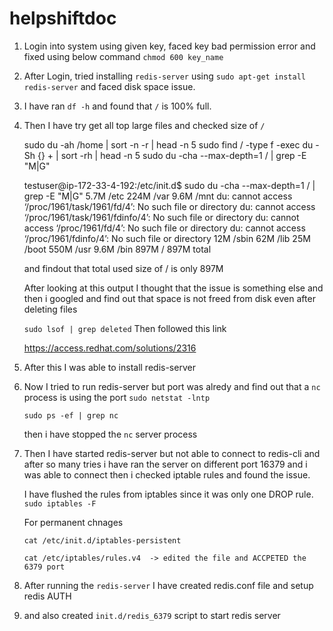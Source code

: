 # helpshiftdoc

1. Login into system using given key, faced key bad permission error and fixed using below command
   `chmod 600 key_name`

2. After Login, tried installing `redis-server` using `sudo apt-get install redis-server` and faced disk space issue.

3. I have ran `df -h` and found that `/` is 100% full.

4. Then I have try get all top large files and checked size of `/`

    sudo du -ah /home | sort -n -r | head -n 5
    sudo find / -type f -exec du -Sh {} + | sort -rh | head -n 5
    sudo du -cha --max-depth=1 / | grep -E "M|G"


    testuser@ip-172-33-4-192:/etc/init.d$ sudo du -cha --max-depth=1 / | grep -E "M|G"
    5.7M	/etc
    224M	/var
    9.6M	/mnt
    du: cannot access ‘/proc/1961/task/1961/fd/4’: No such file or directory
    du: cannot access ‘/proc/1961/task/1961/fdinfo/4’: No such file or directory
    du: cannot access ‘/proc/1961/fd/4’: No such file or directory
    du: cannot access ‘/proc/1961/fdinfo/4’: No such file or directory
    12M	/sbin
    62M	/lib
    25M	/boot
    550M	/usr
    9.6M	/bin
    897M	/
    897M	total

    and findout that total used size of / is only 897M

    After looking at this output I thought that the issue is something else and then i googled and find out that space is not freed from disk even after deleting files

    `sudo lsof | grep deleted`
    Then followed this link

    https://access.redhat.com/solutions/2316

5. After this I was able to install redis-server

6. Now I tried to run redis-server but port was alredy and find out that a `nc` process is using the port
    `sudo netstat -lntp`
    
    `sudo ps -ef | grep nc`

    then i have stopped the `nc` server process

6. Then I have started redis-server but not able to connect to redis-cli and after so many tries i have ran the server on different port 16379 and i was able to connect
    then i checked iptable rules and found the issue.
    
    I have flushed the rules from iptables since it was only one DROP rule.
    `sudo iptables -F`
    
    For permanent chnages
    
    `cat /etc/init.d/iptables-persistent`
    
    `cat /etc/iptables/rules.v4  -> edited the file and ACCPETED the 6379 port`

7. After running the `redis-server` I have created redis.conf file and setup redis AUTH

8. and also created `init.d/redis_6379` script to start redis server
